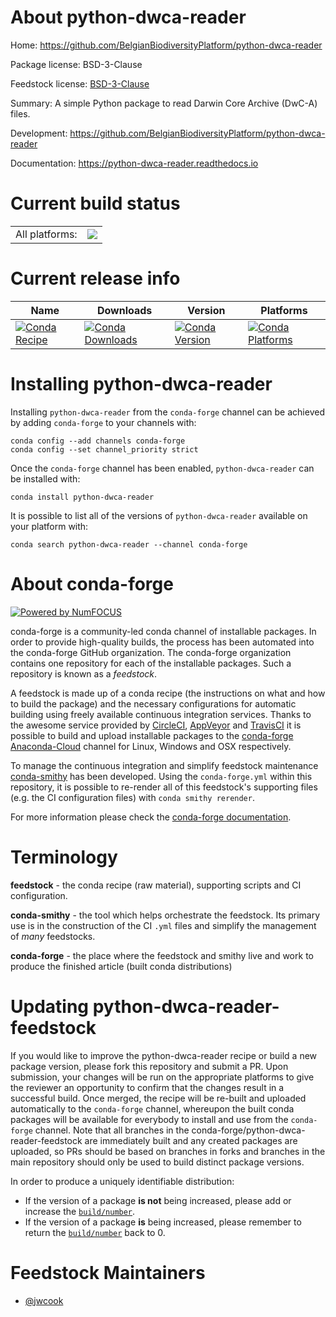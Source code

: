 About python-dwca-reader
========================

Home: https://github.com/BelgianBiodiversityPlatform/python-dwca-reader

Package license: BSD-3-Clause

Feedstock license: [BSD-3-Clause](https://github.com/conda-forge/python-dwca-reader-feedstock/blob/master/LICENSE.txt)

Summary: A simple Python package to read Darwin Core Archive (DwC-A) files.

Development: https://github.com/BelgianBiodiversityPlatform/python-dwca-reader

Documentation: https://python-dwca-reader.readthedocs.io

Current build status
====================


<table><tr><td>All platforms:</td>
    <td>
      <a href="https://dev.azure.com/conda-forge/feedstock-builds/_build/latest?definitionId=12877&branchName=master">
        <img src="https://dev.azure.com/conda-forge/feedstock-builds/_apis/build/status/python-dwca-reader-feedstock?branchName=master">
      </a>
    </td>
  </tr>
</table>

Current release info
====================

| Name | Downloads | Version | Platforms |
| --- | --- | --- | --- |
| [![Conda Recipe](https://img.shields.io/badge/recipe-python--dwca--reader-green.svg)](https://anaconda.org/conda-forge/python-dwca-reader) | [![Conda Downloads](https://img.shields.io/conda/dn/conda-forge/python-dwca-reader.svg)](https://anaconda.org/conda-forge/python-dwca-reader) | [![Conda Version](https://img.shields.io/conda/vn/conda-forge/python-dwca-reader.svg)](https://anaconda.org/conda-forge/python-dwca-reader) | [![Conda Platforms](https://img.shields.io/conda/pn/conda-forge/python-dwca-reader.svg)](https://anaconda.org/conda-forge/python-dwca-reader) |

Installing python-dwca-reader
=============================

Installing `python-dwca-reader` from the `conda-forge` channel can be achieved by adding `conda-forge` to your channels with:

```
conda config --add channels conda-forge
conda config --set channel_priority strict
```

Once the `conda-forge` channel has been enabled, `python-dwca-reader` can be installed with:

```
conda install python-dwca-reader
```

It is possible to list all of the versions of `python-dwca-reader` available on your platform with:

```
conda search python-dwca-reader --channel conda-forge
```


About conda-forge
=================

[![Powered by NumFOCUS](https://img.shields.io/badge/powered%20by-NumFOCUS-orange.svg?style=flat&colorA=E1523D&colorB=007D8A)](http://numfocus.org)

conda-forge is a community-led conda channel of installable packages.
In order to provide high-quality builds, the process has been automated into the
conda-forge GitHub organization. The conda-forge organization contains one repository
for each of the installable packages. Such a repository is known as a *feedstock*.

A feedstock is made up of a conda recipe (the instructions on what and how to build
the package) and the necessary configurations for automatic building using freely
available continuous integration services. Thanks to the awesome service provided by
[CircleCI](https://circleci.com/), [AppVeyor](https://www.appveyor.com/)
and [TravisCI](https://travis-ci.com/) it is possible to build and upload installable
packages to the [conda-forge](https://anaconda.org/conda-forge)
[Anaconda-Cloud](https://anaconda.org/) channel for Linux, Windows and OSX respectively.

To manage the continuous integration and simplify feedstock maintenance
[conda-smithy](https://github.com/conda-forge/conda-smithy) has been developed.
Using the ``conda-forge.yml`` within this repository, it is possible to re-render all of
this feedstock's supporting files (e.g. the CI configuration files) with ``conda smithy rerender``.

For more information please check the [conda-forge documentation](https://conda-forge.org/docs/).

Terminology
===========

**feedstock** - the conda recipe (raw material), supporting scripts and CI configuration.

**conda-smithy** - the tool which helps orchestrate the feedstock.
                   Its primary use is in the construction of the CI ``.yml`` files
                   and simplify the management of *many* feedstocks.

**conda-forge** - the place where the feedstock and smithy live and work to
                  produce the finished article (built conda distributions)


Updating python-dwca-reader-feedstock
=====================================

If you would like to improve the python-dwca-reader recipe or build a new
package version, please fork this repository and submit a PR. Upon submission,
your changes will be run on the appropriate platforms to give the reviewer an
opportunity to confirm that the changes result in a successful build. Once
merged, the recipe will be re-built and uploaded automatically to the
`conda-forge` channel, whereupon the built conda packages will be available for
everybody to install and use from the `conda-forge` channel.
Note that all branches in the conda-forge/python-dwca-reader-feedstock are
immediately built and any created packages are uploaded, so PRs should be based
on branches in forks and branches in the main repository should only be used to
build distinct package versions.

In order to produce a uniquely identifiable distribution:
 * If the version of a package **is not** being increased, please add or increase
   the [``build/number``](https://docs.conda.io/projects/conda-build/en/latest/resources/define-metadata.html#build-number-and-string).
 * If the version of a package **is** being increased, please remember to return
   the [``build/number``](https://docs.conda.io/projects/conda-build/en/latest/resources/define-metadata.html#build-number-and-string)
   back to 0.

Feedstock Maintainers
=====================

* [@jwcook](https://github.com/jwcook/)

